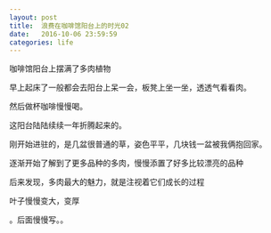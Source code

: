 ```yaml
---
layout: post
title:  浪费在咖啡馆阳台上的时光02
date:   2016-10-06 23:59:59
categories: life
---
```

咖啡馆阳台上摆满了多肉植物

早上起床了一般都会去阳台上呆一会，板凳上坐一坐，透透气看看肉。

然后做杯咖啡慢慢喝。

这阳台陆陆续续一年折腾起来的。

刚开始进驻的，是几盆很普通的草，姿色平平，几块钱一盆被我俩抱回家。

逐渐开始了解到了更多品种的多肉，慢慢添置了好多比较漂亮的品种

后来发现，多肉最大的魅力，就是注视着它们成长的过程

叶子慢慢变大，变厚

。后面慢慢写。。






























